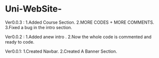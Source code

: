 # Uni-WebSite-
Ver0.0.3 :
            1.Added Course Section.
            2.MORE CODES + MORE COMMENTS.
            3.Fixed a bug in the intro section.
            
Ver0.0.2 :
            1.Added anew intro .
            2.Now the whole code is commented and ready to code.
            
Ver0.0.1: 
            1.Created Navbar.
            2.Created A Banner Section.
